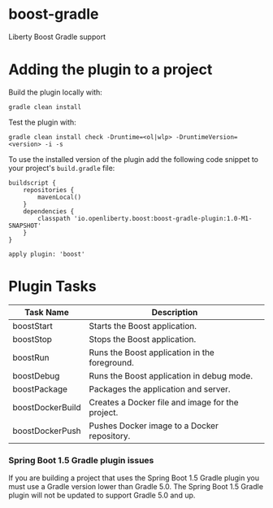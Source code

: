 # boost-gradle
Liberty Boost Gradle support

# Adding the plugin to a project

Build the plugin locally with:

```
gradle clean install
```

Test the plugin with:

```
gradle clean install check -Druntime=<ol|wlp> -DruntimeVersion=<version> -i -s
```

To use the installed version of the plugin add the following code snippet to your project's `build.gradle` file:

```
buildscript {
    repositories {
        mavenLocal()
    }
    dependencies {
        classpath 'io.openliberty.boost:boost-gradle-plugin:1.0-M1-SNAPSHOT'
    }
}

apply plugin: 'boost'
```

# Plugin Tasks

| Task Name        | Description                                      |
|------------------|--------------------------------------------------|
| boostStart       | Starts the Boost application.                    |
| boostStop        | Stops the Boost application.                     |
| boostRun         | Runs the Boost application in the foreground.    |
| boostDebug       | Runs the Boost application in debug mode.        |
| boostPackage     | Packages the application and server.             |
| boostDockerBuild | Creates a Docker file and image for the project. |
| boostDockerPush  | Pushes Docker image to a Docker repository.      |

### Spring Boot 1.5 Gradle plugin issues

If you are building a project that uses the Spring Boot 1.5 Gradle plugin you must use a Gradle version lower than Gradle 5.0. The Spring Boot 1.5 Gradle plugin will not be updated to support Gradle 5.0 and up.